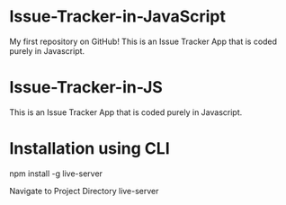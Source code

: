 # Issue-Tracker-in-JavaScript
My first repository on GitHub! This is an Issue Tracker App that is coded purely in Javascript.

# Issue-Tracker-in-JS
This is an Issue Tracker App that is coded purely in Javascript.

# Installation using CLI
npm install -g live-server

Navigate to Project Directory live-server

